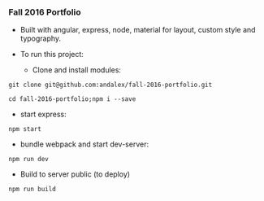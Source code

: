 ### Fall 2016 Portfolio

* Built with angular, express, node, material for layout, custom style and typography.

* To run this project:

  * Clone and install modules:
```
git clone git@github.com:andalex/fall-2016-portfolio.git
```
```
cd fall-2016-portfolio;npm i --save
```

  * start express:
```
npm start
```
  * bundle webpack and start dev-server:
```
npm run dev
```
  * Build to server public (to deploy)
```
npm run build
```
